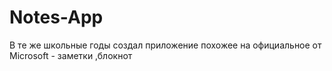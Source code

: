 # Notes-App
В те же школьные годы создал приложение похожее на официальное от Microsoft - заметки ,блокнот
